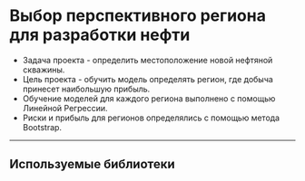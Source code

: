 # Выбор перспективного региона для разработки нефти

- Задача проекта - определить местоположение новой нефтяной скважины.
- Цель проекта - обучить модель определять регион, где добыча принесет наибольшую прибыль.
- Обучение моделей для каждого региона выполнено с помощью Линейной Регрессии. 
- Риски и прибыль для регионов определялись с помощью метода Bootstrap.
---
## Используемые библиотеки
